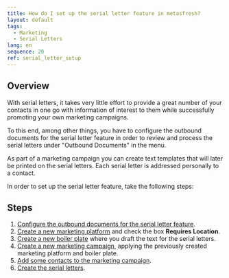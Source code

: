 ```yaml
---
title: How do I set up the serial letter feature in metasfresh?
layout: default
tags:
  - Marketing
  - Serial Letters
lang: en
sequence: 20
ref: serial_letter_setup
---
```


## Overview
With serial letters, it takes very little effort to provide a great number of your contacts in one go with information of interest to them while successfully promoting your own marketing campaigns.

To this end, among other things, you have to configure the outbound documents for the serial letter feature in order to review and process the serial letters under "Outbound Documents" in the menu.

As part of a marketing campaign you can create text templates that will later be printed on the serial letters. Each serial letter is addressed personally to a contact.

In order to set up the serial letter feature, take the following steps:

## Steps
1. [Configure the outbound documents for the serial letter feature](Outbound_documents_config_serial_letters).
1. [Create a new marketing platform](Create_MKTG_platform) and check the box **Requires Location**.
1. [Create a new boiler plate](Create_boiler_plate) where you draft the text for the serial letters.
1. [Create a new marketing campaign](Create_MKTG_campaign), applying the previously created marketing platform and boiler plate.
1. [Add some contacts to the marketing campaign](Add_contacts_to_MKTG_campaign).
1. [Create the serial letters](Create_serial_letters).
